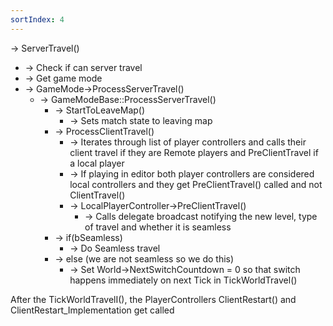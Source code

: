 ```yaml
---
sortIndex: 4
---
```


-> ServerTravel()

- -> Check if can server travel
- -> Get game mode
- -> GameMode->ProcessServerTravel()
  - -> GameModeBase::ProcessServerTravel()
    - -> StartToLeaveMap()
      - -> Sets match state to leaving map
    - -> ProcessClientTravel()
      - -> Iterates through list of player controllers and calls their client travel if they are Remote players and PreClientTravel if a local player
      - -> If playing in editor both player controllers are considered local controllers and they get PreClientTravel() called and not ClientTravel()
      - -> LocalPlayerController->PreClientTravel()
        - -> Calls delegate broadcast notifying the new level, type of travel and whether it is seamless
    - -> if(bSeamless)
      - -> Do Seamless travel
    - -> else (we are not seamless so we do this)
      - -> Set World->NextSwitchCountdown = 0 so that switch happens immediately on next Tick in TickWorldTravel()



After the TickWorldTravelI(), the PlayerControllers ClientRestart() and ClientRestart_Implementation get called

